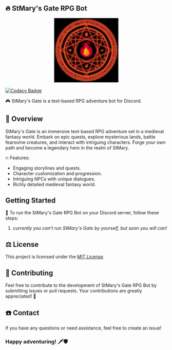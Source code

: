 ## 🔥 StMary's Gate RPG Bot

<p align="center">
    <img src="src/main/resources/images/logo.png" width="200" alt="Logo">
</p>

[![Codacy Badge](https://app.codacy.com/project/badge/Grade/75e85b7abd9d460eb2b11cc4205e7104)](https://app.codacy.com?utm_source=gh&utm_medium=referral&utm_content=&utm_campaign=Badge_grade)

🎮 StMary's Gate is a text-based RPG adventure bot for Discord.

## 🎋 Overview

StMary's Gate is an immersive text-based RPG adventure set in a medieval fantasy world. Embark on epic quests, explore mysterious lands, battle fearsome creatures, and interact with intriguing characters. Forge your own path and become a legendary hero in the realm of StMary.

🔥 Features:
- Engaging storylines and quests.
- Character customization and progression.
- Intriguing NPCs with unique dialogues.
- Richly detailed medieval fantasy world.

## Getting Started

🚀 To run the StMary's Gate RPG Bot on your Discord server, follow these steps:

1. *currently you can't run StMary's Gate by yourself, but soon you will can!*

## ⚖️ License

This project is licensed under the [MIT License](LICENSE).

## 🤝 Contributing

Feel free to contribute to the development of StMary's Gate RPG Bot by submitting issues or pull requests. Your contributions are greatly appreciated! 🙌

## ☎️ Contact

If you have any questions or need assistance, feel free to create an issue!

### Happy adventuring! 🗡️🛡️